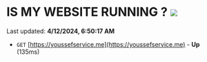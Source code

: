 # IS MY WEBSITE RUNNING ? [![](https://img.shields.io/static/v1?label=Sponsor&message=%E2%9D%A4&logo=GitHub&color=%23fe8e86)](https://github.com/sponsors/<username>)

Last updated: **4/12/2024, 6:50:17 AM**

- `GET` [https://youssefservice.me](https://youssefservice.me) - **Up** (135ms)
